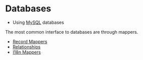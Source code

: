 Databases
==

- Using [MySQL](/docs/databases/mysql/index) databases

The most common interface to databases are through mappers.

- [Record Mappers](/docs/mappers/database/recordmapper)
- [Relationships](/docs/mappers/database/relationships)
- [I18n Mappers](/docs/mappers/database/i18n)
